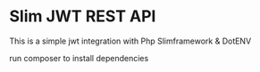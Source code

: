 # Slim JWT REST API

This is a simple jwt integration with Php Slimframework & DotENV  

run composer to install dependencies